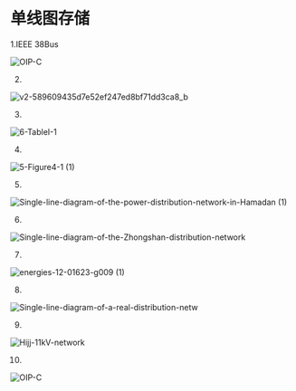 # 单线图存储

1.IEEE 38Bus

![OIP-C](https://user-images.githubusercontent.com/96326382/196186246-1ab63947-d2f9-4b6f-8e12-936f3ccf3380.jpg)

2.
![v2-589609435d7e52ef247ed8bf71dd3ca8_b](https://user-images.githubusercontent.com/96326382/196186975-511d87ff-7822-4d63-bb18-4f34ded13598.jpg)

3.
![6-TableI-1](https://user-images.githubusercontent.com/96326382/196187640-3fac768d-d866-4227-b49a-66b85048d127.png)

4.
![5-Figure4-1 (1)](https://user-images.githubusercontent.com/96326382/196187778-cece8986-26f5-48cf-bb4a-d77cd14c4572.png)

5.
![Single-line-diagram-of-the-power-distribution-network-in-Hamadan (1)](https://user-images.githubusercontent.com/96326382/196187928-444ada35-9c31-449e-bb84-3d554203b823.png)

6.
![Single-line-diagram-of-the-Zhongshan-distribution-network](https://user-images.githubusercontent.com/96326382/196188044-07401db7-6409-4c35-8b02-7e249794b31c.png)


7.
![energies-12-01623-g009 (1)](https://user-images.githubusercontent.com/96326382/196188661-50266521-4d7f-4850-bbd6-61bdb6c33b8e.png)


8.
![Single-line-diagram-of-a-real-distribution-netw](https://user-images.githubusercontent.com/96326382/196188785-04a0dadc-6a79-49fc-9b5c-2905948de7fe.png)

9.
![Hijj-11kV-network](https://user-images.githubusercontent.com/96326382/196189282-d1abf818-1522-47c7-b55a-edbcccaa6016.png)

10.
![OIP-C](https://user-images.githubusercontent.com/96326382/196190431-55de3908-9e8c-4ec8-a319-9a8b6918b31c.jpg)
